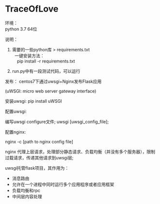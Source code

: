 # TraceOfLove

环境：  
python 3.7 64位


说明：  
1. 需要的一些python库 > requirements.txt  
  &nbsp; 一键安装方法：  
  &nbsp;&nbsp;&nbsp; pip install -r requirements.txt
   
2. run.py中有一段测试代码，可以运行

发布：
centos7下通过uwsgi+Nginx发布Flask应用

(uWSGI: micro web server gateway interface)

安装uwsgi: pip install uWSGI 

配置uwsgi:

编写uwsgi configure文件; uwsgi [uwsgi_config_file];

配置nginx:

nginx -c [path to nginx config file]


nginx 代理上层请求，处理部分静态请求、负载均衡（并没有多个服务器），限制过载请求，传递其他请求到uwsgi层;

uwsgi托管flask项目，其作用为：
* 消息路由
* 允许在一个进程中同时运行多个应用程序或者应用框架
* 负载均衡和rpc
* 中间层内容处理
